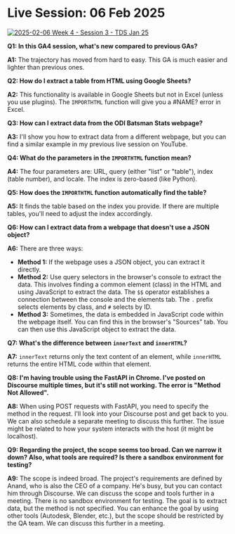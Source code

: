 <!-- source_url: https://tds.s-anand.net/#/live-session-2025-02-06 -->

# Live Session: 06 Feb 2025

[![2025-02-06 Week 4 - Session 3 - TDS Jan 25](https://i.ytimg.com/vi_webp/u5RFmePd7NQ/sddefault.webp)](https://youtu.be/u5RFmePd7NQ)

**Q1: In this GA4 session, what's new compared to previous GAs?**

**A1:** The trajectory has moved from hard to easy. This GA is much easier and lighter than previous ones.

**Q2: How do I extract a table from HTML using Google Sheets?**

**A2:** This functionality is available in Google Sheets but not in Excel (unless you use plugins). The `IMPORTHTML` function will give you a #NAME? error in Excel.

**Q3: How can I extract data from the ODI Batsman Stats webpage?**

**A3:** I'll show you how to extract data from a different webpage, but you can find a similar example in my previous live session on YouTube.

**Q4: What do the parameters in the `IMPORTHTML` function mean?**

**A4:** The four parameters are: URL, query (either "list" or "table"), index (table number), and locale. The index is zero-based (like Python).

**Q5: How does the `IMPORTHTML` function automatically find the table?**

**A5:** It finds the table based on the index you provide. If there are multiple tables, you'll need to adjust the index accordingly.

**Q6: How can I extract data from a webpage that doesn't use a JSON object?**

**A6:** There are three ways:

- **Method 1:** If the webpage uses a JSON object, you can extract it directly.
- **Method 2:** Use query selectors in the browser's console to extract the data. This involves finding a common element (class) in the HTML and using JavaScript to extract the data. The `$$` operator establishes a connection between the console and the elements tab. The `.` prefix selects elements by class, and `#` selects by ID.
- **Method 3:** Sometimes, the data is embedded in JavaScript code within the webpage itself. You can find this in the browser's "Sources" tab. You can then use this JavaScript object to extract the data.

**Q7: What's the difference between `innerText` and `innerHTML`?**

**A7:** `innerText` returns only the text content of an element, while `innerHTML` returns the entire HTML code within that element.

**Q8: I'm having trouble using the FastAPI in Chrome. I've posted on Discourse multiple times, but it's still not working. The error is "Method Not Allowed".**

**A8:** When using POST requests with FastAPI, you need to specify the method in the request. I'll look into your Discourse post and get back to you. We can also schedule a separate meeting to discuss this further. The issue might be related to how your system interacts with the host (it might be localhost).

**Q9: Regarding the project, the scope seems too broad. Can we narrow it down? Also, what tools are required? Is there a sandbox environment for testing?**

**A9:** The scope is indeed broad. The project's requirements are defined by Anand, who is also the CEO of a company. He's busy, but you can contact him through Discourse. We can discuss the scope and tools further in a meeting. There is no sandbox environment for testing. The goal is to extract data, but the method is not specified. You can enhance the goal by using other tools (Autodesk, Blender, etc.), but the scope should be restricted by the QA team. We can discuss this further in a meeting.
